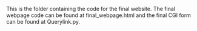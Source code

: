 This is the folder containing the code for the final website. 
The final webpage code can be found at final_webpage.html and the final CGI form can be found at Querylink.py.
